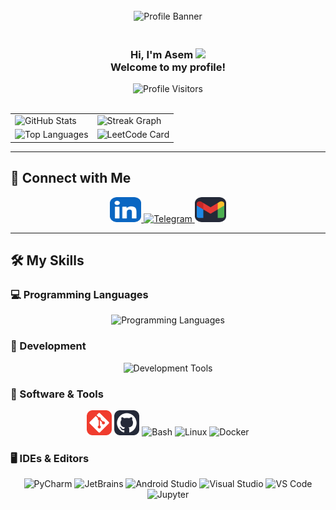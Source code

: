 <br clear="both"/>

<div align="center">
  <img height="450" src="https://user-images.githubusercontent.com/77529535/104816402-097a5f80-5843-11eb-9d83-deadb3bb212c.gif" alt="Profile Banner"/>
</div>

<h3 align="center">
  <br>
  Hi, I'm Asem
  <img src="https://media.giphy.com/media/hvRJCLFzcasrR4ia7z/giphy.gif" width="28"> <br/>
  Welcome to my profile!
</h3>

<div align="center">
  <img src="https://visitor-badge.laobi.icu/badge?page_id=3sem3bdallah.3sem3bdallah" alt="Profile Visitors"/>
</div>

<br/>

<div align="center">

<table>
  <tr>
    <td>
      <img src="https://github-readme-stats.vercel.app/api?username=3sem3bdallah&theme=dark&hide_border=false&include_all_commits=false&count_private=true" height="250" alt="GitHub Stats"/>
    </td>
    <td>
      <img src="https://streak-stats.demolab.com?user=3sem3bdallah&locale=en&mode=daily&theme=dark&hide_border=false&border_radius=5&order=3" height="250" alt="Streak Graph"/>
    </td>
  </tr>
  <tr>
    <td>
      <img src="https://github-readme-stats.vercel.app/api/top-langs?username=3sem3bdallah&layout=compact&theme=dark&hide_border=false" height="250" alt="Top Languages"/>
    </td>
    <td>
      <img src="https://leetcard.jacoblin.cool/3sem3bdallah?theme=dark&font=New%20Rocker&ext=activity" height="250" alt="LeetCode Card"/>
    </td>
  </tr>
</table>

</div>


---

## 🚀 Connect with Me

<div align="center">
  <a href="https://www.linkedin.com/in/asem-abdallah/" target="_blank">
    <img src="https://raw.githubusercontent.com/tandpfun/skill-icons/main/icons/LinkedIn.svg" width="50" height="40" alt="LinkedIn" />
  </a>
  <a href="https://web.telegram.org/k/?start=El_Qaadi" target="_blank">
    <img src="https://raw.githubusercontent.com/maurodesouza/profile-readme-generator/master/src/assets/icons/social/telegram/default.svg" width="50" height="40" alt="Telegram" />
  </a>
  <a href="mailto:asem5141@gmail.com" target="_blank">
    <img src="https://raw.githubusercontent.com/tandpfun/skill-icons/main/icons/Gmail-Dark.svg" width="50" height="40" alt="Gmail" />
  </a>
</div>

---

## 🛠 My Skills

### 💻 Programming Languages
<p align="center"> 
  <img src="https://skillicons.dev/icons?i=cpp,java,python,dart" height="40" alt="Programming Languages" />
</p>

### 📱 Development
<p align="center">
  <img src="https://skillicons.dev/icons?i=flutter,mysql,sqlite,firebase,postgres" height="40" alt="Development Tools" />
</p>

### 🧰 Software & Tools
<p align="center">
  <img src="https://raw.githubusercontent.com/tandpfun/skill-icons/main/icons/Git.svg" height="40" alt="Git" />
  <img src="https://raw.githubusercontent.com/tandpfun/skill-icons/main/icons/Github-Dark.svg" height="40" alt="GitHub" />
  <img src="https://cdn.jsdelivr.net/gh/devicons/devicon/icons/bash/bash-original.svg" height="40" alt="Bash" />
  <img src="https://cdn.jsdelivr.net/gh/devicons/devicon/icons/linux/linux-original.svg" height="40" alt="Linux" />
  <img src="https://cdn.jsdelivr.net/gh/devicons/devicon/icons/docker/docker-original.svg" height="40" alt="Docker" />
</p>

### 🖥 IDEs & Editors
<p align="center">
  <img src="https://cdn.jsdelivr.net/gh/devicons/devicon/icons/pycharm/pycharm-original.svg" height="40" alt="PyCharm" />
  <img src="https://cdn.jsdelivr.net/gh/devicons/devicon/icons/jetbrains/jetbrains-original.svg" height="40" alt="JetBrains" />
  <img src="https://cdn.jsdelivr.net/gh/devicons/devicon/icons/androidstudio/androidstudio-original.svg" height="40" alt="Android Studio" />
  <img src="https://cdn.jsdelivr.net/gh/devicons/devicon/icons/visualstudio/visualstudio-plain.svg" height="40" alt="Visual Studio" />
  <img src="https://cdn.jsdelivr.net/gh/devicons/devicon/icons/vscode/vscode-original.svg" height="40" alt="VS Code" />
  <img src="https://cdn.jsdelivr.net/gh/devicons/devicon/icons/jupyter/jupyter-original.svg" height="40" alt="Jupyter" />
</p>
